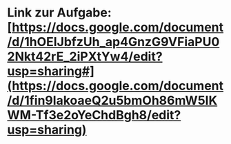 # Link zur Aufgabe: [https://docs.google.com/document/d/1hOEIJbfzUh_ap4GnzG9VFiaPU02Nkt42rE_2iPXtYw4/edit?usp=sharing#](https://docs.google.com/document/d/1fin9lakoaeQ2u5bmOh86mW5IKWM-Tf3e2oYeChdBgh8/edit?usp=sharing)
